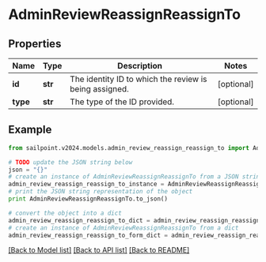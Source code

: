 # AdminReviewReassignReassignTo


## Properties

Name | Type | Description | Notes
------------ | ------------- | ------------- | -------------
**id** | **str** | The identity ID to which the review is being assigned. | [optional] 
**type** | **str** | The type of the ID provided. | [optional] 

## Example

```python
from sailpoint.v2024.models.admin_review_reassign_reassign_to import AdminReviewReassignReassignTo

# TODO update the JSON string below
json = "{}"
# create an instance of AdminReviewReassignReassignTo from a JSON string
admin_review_reassign_reassign_to_instance = AdminReviewReassignReassignTo.from_json(json)
# print the JSON string representation of the object
print AdminReviewReassignReassignTo.to_json()

# convert the object into a dict
admin_review_reassign_reassign_to_dict = admin_review_reassign_reassign_to_instance.to_dict()
# create an instance of AdminReviewReassignReassignTo from a dict
admin_review_reassign_reassign_to_form_dict = admin_review_reassign_reassign_to.from_dict(admin_review_reassign_reassign_to_dict)
```
[[Back to Model list]](../README.md#documentation-for-models) [[Back to API list]](../README.md#documentation-for-api-endpoints) [[Back to README]](../README.md)


